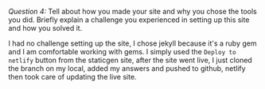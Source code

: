 *Question 4:* Tell about how you made your site and why you chose the tools you did.
Briefly explain a challenge you experienced in setting up this site and how you solved it.  

I had no challenge setting up the site, I chose jekyll because it's a ruby gem and I am 
comfortable working with gems. I simply used the ``Deploy to netlify`` button from the staticgen
site, after the site went live, I just cloned the branch on my local, added my answers and 
pushed to github, netlify then took care of updating the live site.
